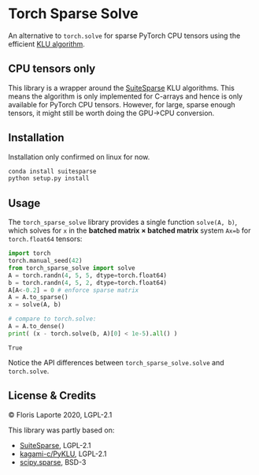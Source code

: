 # Torch Sparse Solve

An alternative to `torch.solve` for sparse PyTorch CPU tensors using
the efficient
[KLU algorithm](https://ufdcimages.uflib.ufl.edu/UF/E0/01/17/21/00001/palamadai_e.pdf).

## CPU tensors only

This library is a wrapper around the
[SuiteSparse](https://github.com/DrTimothyAldenDavis/SuiteSparse) KLU
algorithms. This means the algorithm is only implemented for
C-arrays and hence is only available for PyTorch CPU
tensors. However, for large, sparse enough tensors, it might still be
worth doing the GPU→CPU conversion.

## Installation

Installation only confirmed on linux for now.

```bash
conda install suitesparse
python setup.py install
```

## Usage

The `torch_sparse_solve` library provides a single function `solve(A, b)`, which solves for `x` in the **batched matrix × batched matrix**
system `Ax=b` for `torch.float64` tensors:

```python
import torch
torch.manual_seed(42)
from torch_sparse_solve import solve
A = torch.randn(4, 5, 5, dtype=torch.float64)
b = torch.randn(4, 5, 2, dtype=torch.float64)
A[A<-0.2] = 0 # enforce sparse matrix
A = A.to_sparse()
x = solve(A, b)

# compare to torch.solve:
A = A.to_dense()
print( (x - torch.solve(b, A)[0] < 1e-5).all() )
```

`True`

Notice the API differences between `torch_sparse_solve.solve` and
`torch.solve`.

## License & Credits

© Floris Laporte 2020, LGPL-2.1

This library was partly based on:

- [SuiteSparse](https://github.com/DrTimothyAldenDavis/SuiteSparse), LGPL-2.1
- [kagami-c/PyKLU](https://github.com/kagami-c/PyKLU), LGPL-2.1
- [scipy.sparse](https://github.com/scipy/scipy/tree/master/scipy/sparse), BSD-3

